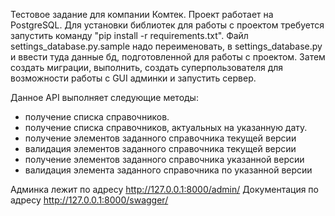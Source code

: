 Тестовое задание для компании Комтек.
Проект работает на PostgreSQL. 
Для установки библиотек для работы с проектом требуется запустить команду "pip install -r requirements.txt".
Файл settings_database.py.sample надо переименовать, в settings_database.py и ввести туда данные бд, подготовленной для работы с проектом.
Затем создать миграции, выполнить, создать суперпользователя для возможности работы с GUI админки и запустить сервер.

Данное API выполняет следующие методы:
- получение списка справочников.
- получение списка справочников, актуальных на указанную дату.
- получение элементов заданного справочника текущей версии
- валидация элементов заданного справочника текущей версии
- получение элементов заданного справочника указанной версии
- валидация элемента заданного справочника по указанной версии

Админка лежит по адресу http://127.0.0.1:8000/admin/
Документация по адресу http://127.0.0.1:8000/swagger/
